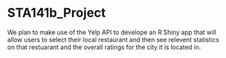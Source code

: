 # STA141b_Project

We plan to make use of the Yelp API to develope an R Shiny app that will allow users to select their local restaurant and then see relevent statistics on that restuarant 
and the overall ratings for the city it is located in.
